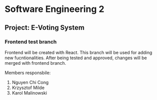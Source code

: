 # Software Engineering 2
## Project: E-Voting System
### Frontend test branch 
Frontend will be created with React. This branch will be used for adding new fucntionalities. After being tested and approved, changes will be merged with frontend branch.

Members responsbile:
1. Nguyen Chi Cong
2. Krzysztof Milde
3. Karol Malinowski
